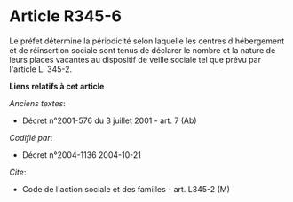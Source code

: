 # Article R345-6

Le préfet détermine la périodicité selon laquelle les centres d'hébergement et de réinsertion sociale sont tenus de déclarer
le nombre et la nature de leurs places vacantes au dispositif de veille sociale tel que prévu par l'article L. 345-2.

**Liens relatifs à cet article**

_Anciens textes_:

  - Décret n°2001-576 du 3 juillet 2001 - art. 7 (Ab)

_Codifié par_:

  - Décret n°2004-1136 2004-10-21

_Cite_:

  - Code de l'action sociale et des familles - art. L345-2 (M)
